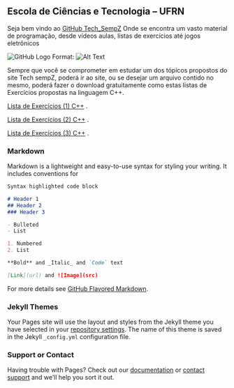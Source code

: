 ## Escola de Ciências e Tecnologia – UFRN

Seja bem vindo ao [GitHub Tech_SempZ](http://tech-sempz.blogspot.com.br/) Onde se encontra um vasto material de programação, desde vídeos aulas, listas de exercícios até jogos eletrônicos 

![GitHub Logo](/images/logo.png)
Format: ![Alt Text](https://i.ytimg.com/vi/6Hxe8h3Yu8I/maxresdefault.jpg)

Sempre que você se comprometer em estudar um dos tópicos propostos do site Tech sempZ, poderá ir ao site, ou se desejar um arquivo contido no mesmo, poderá fazer o download gratuitamente como estas listas de Exercícios propostas na linguagem C++.

[Lista de Exercícios (1) C++](http://tech-sempz.blogspot.com.br/2017/09/lista-de-exercicio-1-c.html) .

[Lista de Exercícios (2) C++](http://tech-sempz.blogspot.com.br/2017/09/lista-de-exercicio-2-c.html) .

[Lista de Exercícios (3) C++](http://tech-sempz.blogspot.com.br/2017/09/lista-de-exercicio-3-c.html) .

### Markdown

Markdown is a lightweight and easy-to-use syntax for styling your writing. It includes conventions for

```markdown
Syntax highlighted code block

# Header 1
## Header 2
### Header 3

- Bulleted
- List

1. Numbered
2. List

**Bold** and _Italic_ and `Code` text

[Link](url) and ![Image](src)
```

For more details see [GitHub Flavored Markdown](https://guides.github.com/features/mastering-markdown/).

### Jekyll Themes

Your Pages site will use the layout and styles from the Jekyll theme you have selected in your [repository settings](https://github.com/MelquiadesFidelis/Tech_sempZ_URA/settings). The name of this theme is saved in the Jekyll `_config.yml` configuration file.

### Support or Contact

Having trouble with Pages? Check out our [documentation](https://help.github.com/categories/github-pages-basics/) or [contact support](https://github.com/contact) and we’ll help you sort it out.
